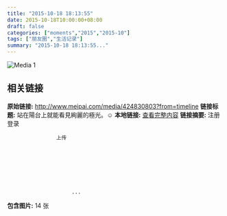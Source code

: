 ```yaml
---
title: "2015-10-18 18:13:55"
date: 2015-10-18T10:00:00+08:00
draft: false
categories: ["moments","2015","2015-10"]
tags: ["朋友圈","生活记录"]
summary: "2015-10-18 18:13:55..."
---
```


![Media 1](/Moments/photos/2015-10-18/201510181813550.jpg)

## 相关链接

**原始链接:** http://www.meipai.com/media/424830803?from=timeline
**链接标题:** 站在陽台上就能看見絢麗的極光。☺
**本地链接:** [查看完整内容](/link_content/2015/10/2015-10-18/link_content/)
**链接摘要:** 注册登录
                
                
                    
                    上传
                
                    
    


    
                
                        
                         ...
**包含图片:** 14 张

